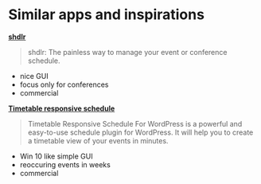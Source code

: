 Similar apps and inspirations
=============================

**[shdlr](http://shdlr.com)**

> shdlr: The painless way to manage your event or conference schedule.

- nice GUI
- focus only for conferences
- commercial

**[Timetable responsive schedule](http://codecanyon.net/item/timetable-responsive-schedule-for-wordpress/7010836)**

> Timetable Responsive Schedule For WordPress is a powerful and easy-to-use 
> schedule plugin for WordPress. It will help you to create a timetable view of 
> your events in minutes.

- Win 10 like simple GUI
- reoccuring events in weeks
- commercial
